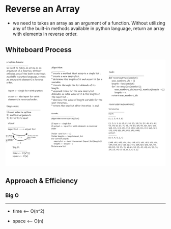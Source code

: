 # Reverse an Array
<!-- Description of the challenge -->
* we need to takes an array as an argument of a function. Without utilizing any of the built-in methods available in python language, return an array with elements in reverse order.

## Whiteboard Process
<!-- Embedded whiteboard image -->
![reverseArray_Whiteboard_Process ](reverseArray.png)

## Approach & Efficiency
<!-- What approach did you take? Discuss Why. What is the Big O space/time for this approach? -->
### Big O

____________
* time <-- O(n^2)

* space <-- O(n)
